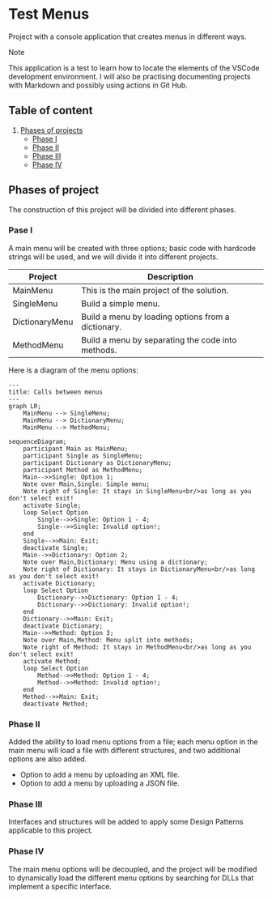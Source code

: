 # Test Menus

Project with a console application that creates menus in different ways.

> [!NOTE] 
> This application is a test to learn how to locate the elements of the VSCode development environment. I will also be practising documenting projects with Markdown and possibly using actions in Git Hub.

## Table of content

1. [Phases of projects](#phases-of-project)
    - [Phase I](#pase-i)
    - [Phase II](#pase-ii)
    - [Phase III](#pase-iii)
    - [Phase IV](#phaseiv)


## Phases of project

The construction of this project will be divided into different phases.

### Pase I

A main menu will be created with three options; basic code with hardcode strings will be used, and we will divide it into different projects.

| Project         | Description                                        |
|-----------------|----------------------------------------------------|
| MainMenu        | This is the main project of the solution.          |
| SingleMenu      | Build a simple menu.                               |
| DictionaryMenu  | Build a menu by loading options from a dictionary. |
| MethodMenu      | Build a menu by separating the code into methods.  |

Here is a diagram of the menu options:

```mermaid
---
title: Calls between menus
---
graph LR;
    MainMenu --> SingleMenu;
    MainMenu --> DictionaryMenu;
    MainMenu --> MethodMenu;
```

```mermaid
sequenceDiagram;
    participant Main as MainMenu;
    participant Single as SingleMenu;
    participant Dictionary as DictionaryMenu;
    participant Method as MethodMenu;
    Main-->>Single: Option 1;
    Note over Main,Single: Simple menu;
    Note right of Single: It stays in SingleMenu<br/>as long as you don't select exit!
    activate Single;
    loop Select Option
        Single-->>Single: Option 1 - 4;
        Single-->>Single: Invalid option!;
    end
    Single-->>Main: Exit;
    deactivate Single;
    Main-->>Dictionary: Option 2;
    Note over Main,Dictionary: Menu using a dictionary;
    Note right of Dictionary: It stays in DictionaryMenu<br/>as long as you don't select exit!
    activate Dictionary;
    loop Select Option
        Dictionary-->>Dictionary: Option 1 - 4;
        Dictionary-->>Dictionary: Invalid option!;
    end
    Dictionary-->>Main: Exit;
    deactivate Dictionary;
    Main-->>Method: Option 3;
    Note over Main,Method: Menu split into methods;
    Note right of Method: It stays in MethodMenu<br/>as long as you don't select exit!
    activate Method;
    loop Select Option
        Method-->>Method: Option 1 - 4;
        Method-->>Method: Invalid option!;
    end
    Method-->>Main: Exit;
    deactivate Method;
```

### Phase II

Added the ability to load menu options from a file; each menu option in the main menu will load a file with different structures, and two additional options are also added.

* Option to add a menu by uploading an XML file.
* Option to add a menu by uploading a JSON file.

### Phase III

Interfaces and structures will be added to apply some Design Patterns applicable to this project.

### Phase IV

The main menu options will be decoupled, and the project will be modified to dynamically load the different menu options by searching for DLLs that implement a specific interface.
